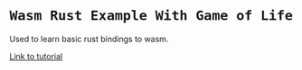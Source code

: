 <h1><code>Wasm Rust Example With Game of Life</code></h1>

<p>Used to learn basic rust bindings to wasm.</p> 


<a href="https://rustwasm.github.io/book/">Link to tutorial</a>
